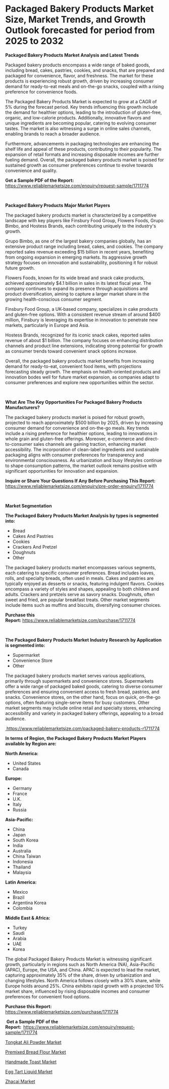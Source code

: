 <p><h1>Packaged Bakery Products Market Size, Market Trends, and Growth Outlook forecasted for period from 2025 to 2032</h1></p><p><strong>Packaged Bakery Products Market Analysis and Latest Trends</strong></p>
<p><p>Packaged bakery products encompass a wide range of baked goods, including bread, cakes, pastries, cookies, and snacks, that are prepared and packaged for convenience, flavor, and freshness. The market for these products is experiencing robust growth, driven by increasing consumer demand for ready-to-eat meals and on-the-go snacks, coupled with a rising preference for convenience foods.</p><p>The Packaged Bakery Products Market is expected to grow at a CAGR of 5% during the forecast period. Key trends influencing this growth include the demand for healthier options, leading to the introduction of gluten-free, organic, and low-calorie products. Additionally, innovative flavors and unique ingredients are becoming popular, catering to evolving consumer tastes. The market is also witnessing a surge in online sales channels, enabling brands to reach a broader audience.</p><p>Furthermore, advancements in packaging technologies are enhancing the shelf life and appeal of these products, contributing to their popularity. The expansion of retail formats and increasing disposable incomes are further fueling demand. Overall, the packaged bakery products market is poised for sustained growth as consumer preferences continue to evolve towards convenience and quality.</p></p>
<p><strong>Get a Sample PDF of the Report:&nbsp;</strong> <a href="https://www.reliablemarketsize.com/enquiry/request-sample/1711774?utm_campaign=1167&utm_medium=2&utm_source=Github&utm_content=ia&utm_term=07042025&utm_id=packaged-bakery-products">https://www.reliablemarketsize.com/enquiry/request-sample/1711774</a></p>
<p>&nbsp;</p>
<p><strong>Packaged Bakery Products Major Market Players</strong></p>
<p><p>The packaged bakery products market is characterized by a competitive landscape with key players like Finsbury Food Group, Flowers Foods, Grupo Bimbo, and Hostess Brands, each contributing uniquely to the industry's growth.</p><p>Grupo Bimbo, as one of the largest bakery companies globally, has an extensive product range including bread, cakes, and cookies. The company reported sales revenue exceeding $15 billion in recent years, benefiting from ongoing expansion in emerging markets. Its aggressive growth strategy focuses on innovation and sustainability, positioning it for robust future growth.</p><p>Flowers Foods, known for its wide bread and snack cake products, achieved approximately $4.1 billion in sales in its latest fiscal year. The company continues to expand its presence through acquisitions and product diversification, aiming to capture a larger market share in the growing health-conscious consumer segment.</p><p>Finsbury Food Group, a UK-based company, specializes in cake products and gluten-free options. With a consistent revenue stream of around $400 million, Finsbury is leveraging its expertise in innovation to penetrate new markets, particularly in Europe and Asia.</p><p>Hostess Brands, recognized for its iconic snack cakes, reported sales revenue of about $1 billion. The company focuses on enhancing distribution channels and product line extensions, indicating strong potential for growth as consumer trends toward convenient snack options increase.</p><p>Overall, the packaged bakery products market benefits from increasing demand for ready-to-eat, convenient food items, with projections forecasting steady growth. The emphasis on health-oriented products and innovation bodes well for future market expansion, as companies adapt to consumer preferences and explore new opportunities within the sector.</p></p>
<p>&nbsp;</p>
<p><strong>What Are The Key Opportunities For Packaged Bakery Products Manufacturers?</strong></p>
<p><p>The packaged bakery products market is poised for robust growth, projected to reach approximately $500 billion by 2025, driven by increasing consumer demand for convenience and on-the-go meals. Key trends include a rising preference for healthier options, leading to innovations in whole grain and gluten-free offerings. Moreover, e-commerce and direct-to-consumer sales channels are gaining traction, enhancing market accessibility. The incorporation of clean-label ingredients and sustainable packaging aligns with consumer preferences for transparency and environmental consciousness. As urbanization and busy lifestyles continue to shape consumption patterns, the market outlook remains positive with significant opportunities for innovation and expansion.</p></p>
<p><strong>Inquire or Share Your Questions If Any Before Purchasing This Report:</strong> <a href="https://www.reliablemarketsize.com/enquiry/pre-order-enquiry/1711774?utm_campaign=1167&utm_medium=2&utm_source=Github&utm_content=ia&utm_term=07042025&utm_id=packaged-bakery-products">https://www.reliablemarketsize.com/enquiry/pre-order-enquiry/1711774</a></p>
<p>&nbsp;</p>
<p><strong>Market Segmentation</strong></p>
<p><strong>The Packaged Bakery Products Market Analysis by types is segmented into:</strong></p>
<p><ul><li>Bread</li><li>Cakes And Pastries</li><li>Cookies</li><li>Crackers And Pretzel</li><li>Doughnuts</li><li>Other</li></ul></p>
<p><p>The packaged bakery products market encompasses various segments, each catering to specific consumer preferences. Bread includes loaves, rolls, and specialty breads, often used in meals. Cakes and pastries are typically enjoyed as desserts or snacks, featuring indulgent flavors. Cookies encompass a variety of styles and shapes, appealing to both children and adults. Crackers and pretzels serve as savory snacks. Doughnuts, often sweet and fried, are popular breakfast treats. Other market segments include items such as muffins and biscuits, diversifying consumer choices.</p></p>
<p><strong>Purchase this Report:&nbsp;</strong><a href="https://www.reliablemarketsize.com/purchase/1711774?utm_campaign=1167&utm_medium=2&utm_source=Github&utm_content=ia&utm_term=07042025&utm_id=packaged-bakery-products">https://www.reliablemarketsize.com/purchase/1711774</a></p>
<p>&nbsp;</p>
<p><strong>The Packaged Bakery Products Market Industry Research by Application is segmented into:</strong></p>
<p><ul><li>Supermarket</li><li>Convenience Store</li><li>Other</li></ul></p>
<p><p>The packaged bakery products market serves various applications, primarily through supermarkets and convenience stores. Supermarkets offer a wide range of packaged baked goods, catering to diverse consumer preferences and ensuring convenient access to fresh bread, pastries, and snacks. Convenience stores, on the other hand, focus on quick, on-the-go options, often featuring single-serve items for busy customers. Other market segments may include online retail and specialty stores, enhancing accessibility and variety in packaged bakery offerings, appealing to a broad audience.</p></p>
<p><a href="https://www.reliablemarketsize.com/packaged-bakery-products-r1711774?utm_campaign=1167&utm_medium=2&utm_source=Github&utm_content=ia&utm_term=07042025&utm_id=packaged-bakery-products">&nbsp;https://www.reliablemarketsize.com/packaged-bakery-products-r1711774</a></p>
<p><strong>In terms of Region, the Packaged Bakery Products Market Players available by Region are:</strong></p>
<p>
    <p> <strong> North America: </strong>
        <ul>
            <li>United States</li>
            <li>Canada</li>
        </ul>
        </p> 
    <p> <strong> Europe: </strong>
        <ul>
            <li>Germany</li>
            <li>France</li>
            <li>U.K.</li>
            <li>Italy</li>
            <li>Russia</li>
        </ul>
        </p> 
    <p> <strong> Asia-Pacific: </strong>
        <ul>
            <li>China</li>
            <li>Japan</li>
            <li>South Korea</li>
            <li>India</li>
            <li>Australia</li>
            <li>China Taiwan</li>
            <li>Indonesia</li>
            <li>Thailand</li>
            <li>Malaysia</li>
        </ul>
        </p> 
    <p> <strong> Latin America: </strong>
        <ul>
            <li>Mexico</li>
            <li>Brazil</li>
            <li>Argentina Korea</li>
            <li>Colombia</li>
        </ul>
        </p> 
    <p> <strong> Middle East & Africa: </strong>
        <ul>
            <li>Turkey</li>
            <li>Saudi</li>
            <li>Arabia</li>
            <li>UAE</li>
            <li>Korea</li>
        </ul>
    </p>
    </p>
<p><p>The global Packaged Bakery Products Market is witnessing significant growth, particularly in regions such as North America (NA), Asia-Pacific (APAC), Europe, the USA, and China. APAC is expected to lead the market, capturing approximately 35% of the share, driven by urbanization and changing lifestyles. North America follows closely with a 30% share, while Europe holds around 25%. China exhibits rapid growth with a projected 10% market share, influenced by rising disposable incomes and consumer preferences for convenient food options.</p></p>
<p><strong>Purchase this Report: </strong><a href="https://www.reliablemarketsize.com/purchase/1711774?utm_campaign=1167&utm_medium=2&utm_source=Github&utm_content=ia&utm_term=07042025&utm_id=packaged-bakery-products">https://www.reliablemarketsize.com/purchase/1711774</a></p>
<p>&nbsp;<strong>Get a Sample PDF of the Report:&nbsp;&nbsp;</strong><a href="https://www.reliablemarketsize.com/enquiry/request-sample/1711774?utm_campaign=1167&utm_medium=2&utm_source=Github&utm_content=ia&utm_term=07042025&utm_id=packaged-bakery-products">https://www.reliablemarketsize.com/enquiry/request-sample/1711774</a></p>
<p><strong></strong></p>
<p><p><a href="https://github.com/bramsklizas/Market-Research-Report-List-1/blob/main/tongkat-ali-powder-market.md?utm_campaign=1167&utm_medium=2&utm_source=Github&utm_content=ia&utm_term=07042025&utm_id=packaged-bakery-products">Tongkat Ali Powder Market</a></p><p><a href="https://github.com/catlowdarcys/Market-Research-Report-List-1/blob/main/premixed-bread-flour-market.md?utm_campaign=1167&utm_medium=2&utm_source=Github&utm_content=ia&utm_term=07042025&utm_id=packaged-bakery-products">Premixed Bread Flour Market</a></p><p><a href="https://github.com/ridchycarlas/Market-Research-Report-List-1/blob/main/handmade-toast-market.md?utm_campaign=1167&utm_medium=2&utm_source=Github&utm_content=ia&utm_term=07042025&utm_id=packaged-bakery-products">Handmade Toast Market</a></p><p><a href="https://github.com/fabinbuddygc/Market-Research-Report-List-1/blob/main/egg-tart-liquid-market.md?utm_campaign=1167&utm_medium=2&utm_source=Github&utm_content=ia&utm_term=07042025&utm_id=packaged-bakery-products">Egg Tart Liquid Market</a></p><p><a href="https://github.com/stohllaackdw/Market-Research-Report-List-1/blob/main/zhacai-market.md?utm_campaign=1167&utm_medium=2&utm_source=Github&utm_content=ia&utm_term=07042025&utm_id=packaged-bakery-products">Zhacai Market</a></p></p>